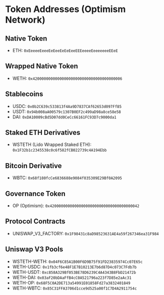 # Token Addresses (Optimism Network)

## Native Token

- ETH: `0xEeeeeEeeeEeEeeEeEeEeeEEEeeeeEeeeeeeeEEeE`

## Wrapped Native Token

- WETH: `0x4200000000000000000000000000000000000006`

## Stablecoins

- USDC: `0x0b2C639c533813f4Aa9D7837CAf62653d097Ff85`
- USDT: `0x94b008aA00579c1307B0EF2c499aD98a8ce58e58`
- DAI: `0xDA10009cBd5D07dd0CeCc66161FC93D7c9000da1`

## Staked ETH Derivatives

- WSTETH (Lido Wrapped Staked ETH): `0x1F32b1c2345538c0c6f582fCB022739c4A194Ebb`

## Bitcoin Derivative

- WBTC: `0x68f180fcCe6836688e9084f035309E29Bf0A2095`

## Governance Token

- OP (Optimism): `0x4200000000000000000000000000000000000042`

## Protocol Contracts

- UNISWAP_V3_FACTORY: `0x1F98431c8aD98523631AE4a59f267346ea31F984`

## Uniswap V3 Pools

- WSTETH-WETH: `0x04F6C85A1B00F6D9B75f91FD23835974Cc07E65c`
- WETH-USDC: `0x1fb3cf6e48F1E7B10213E7b6d87D4c073C7Fdb7b`
- WETH-USDT: `0xc858A329Bf053BE78D6239C4A4343B8FbD21472b`
- WETH-DAI: `0x03aF20bDAaFfB4cC0A521796a223f7D85e2aAc31`
- WETH-OP: `0x68F5C0A2DE713a54991E01858Fd27a3832401849`
- WETH-WBTC: `0x85C31FFA3706d1cce9d525a00f1C7D4A2911754c`
